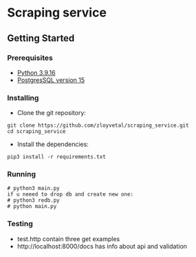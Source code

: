 # Scraping service


## Getting Started

### Prerequisites

* [Python 3.9.16](https://www.python.org/downloads/release/python-3916/)
* [PostgresSQL version 15](https://www.postgresql.org/download/)

### Installing

* Clone the git repository:

```
git clone https://github.com/zloyvetal/scraping_service.git
cd scraping_service
```

* Install the dependencies:

```
pip3 install -r requirements.txt
```


### Running

```
# python3 main.py
if u neeed to drop db and create new one:
# python3 redb.py
# python main.py
```

### Testing

* test.http contain three get examples
* http://localhost:8000/docs has info about api and validation
